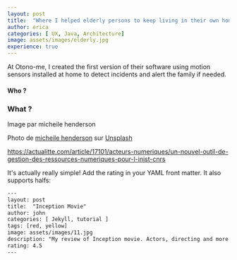 ```yaml
---
layout: post
title:  "Where I helped elderly persons to keep living in their own home safely"
author: erica
categories: [ UX, Java, Architecture]
image: assets/images/elderly.jpg
experience: true
---
```


At Otono-me, I created the first version of their software using motion sensors installed at home to detect incidents and alert the family if needed.

#### Who ?

### What ?

Image par micheile henderson 

Photo de <a href="https://unsplash.com/@micheile?utm_source=unsplash&utm_medium=referral&utm_content=creditCopyText">micheile henderson</a> sur <a href="https://unsplash.com/fr/photos/PpZasS086os?utm_source=unsplash&utm_medium=referral&utm_content=creditCopyText">Unsplash</a>
  

https://actualitte.com/article/17101/acteurs-numeriques/un-nouvel-outil-de-gestion-des-ressources-numeriques-pour-l-inist-cnrs

It's actually really simple! Add the rating in your YAML front matter. It also supports halfs:

```html
---
layout: post
title:  "Inception Movie"
author: john
categories: [ Jekyll, tutorial ]
tags: [red, yellow]
image: assets/images/11.jpg
description: "My review of Inception movie. Actors, directing and more."
rating: 4.5
---
```
